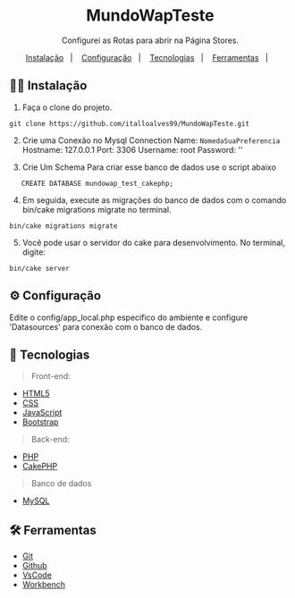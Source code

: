 <h1 align="center"> MundoWapTeste </h1>
<p align="center">
Configurei as Rotas para abrir na Página Stores.
</p>

<p align="center">
  <a href="#-instalação">Instalação</a>&nbsp;&nbsp;&nbsp;|&nbsp;&nbsp;&nbsp;
  <a href="#-configuração">Configuração</a>&nbsp;&nbsp;&nbsp;|&nbsp;&nbsp;&nbsp;
  <a href="#-tecnologias">Tecnologias</a>&nbsp;&nbsp;&nbsp;|&nbsp;&nbsp;&nbsp;
  <a href="#-ferramentas">Ferramentas</a>&nbsp;&nbsp;&nbsp;|&nbsp;&nbsp;&nbsp;
</p>


## 👨‍💻 Instalação

1. Faça o clone do projeto.

```
git clone https://github.com/italloalves99/MundoWapTeste.git
```

2. Crie uma Conexão no Mysql
   Connection Name: `NomedaSuaPreferencia`
   Hostname: 127.0.0.1 Port: 3306
   Username: root
   Password: ''

4. Crie Um Schema Para criar esse banco de dados use o script abaixo
```
   CREATE DATABASE mundowap_test_cakephp;
```
4. Em seguida, execute as migrações do banco de dados com o comando bin/cake migrations migrate no terminal.
```
bin/cake migrations migrate

```

5. Você pode usar o servidor do cake para desenvolvimento. No terminal, digite:
```
bin/cake server
```


## ⚙️ Configuração

Edite o config/app_local.php específico do ambiente e configure 'Datasources' para conexão com o banco de dados. 


## 🚀 Tecnologias

> Front-end: 

- [HTML5](https://developer.mozilla.org/pt-BR/docs/Web/HTML/Element)
- [CSS](https://developer.mozilla.org/pt-BR/docs/Web/CSS)
- [JavaScript](https://developer.mozilla.org/pt-BR/docs/Web/JavaScript)
- [Bootstrap](https://getbootstrap.com/docs/5.3/getting-started/introduction/)

> Back-end: 

- [PHP](https://www.php.net/)
- [CakePHP](https://cakephp.org/)

> Banco de dados

- [MySQL](https://www.mysql.com/)


## 🛠 Ferramentas

- [Git](https://git-scm.com/docs/git/pt_BR)
- [Github](https://docs.github.com/pt)
- [VsCode](https://code.visualstudio.com/docs)
- [Workbench](https://dev.mysql.com/doc/workbench/en/)




<a href='#top'>
